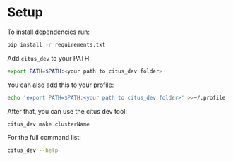 # Setup

To install dependencies run:

```bash
pip install -r requirements.txt
```

Add `citus_dev` to your PATH:

```bash
export PATH=$PATH:<your path to citus_dev folder>
```

You can also add this to your profile:

```bash
echo 'export PATH=$PATH:<your path to citus_dev folder>' >>~/.profile
```

After that, you can use the citus dev tool:

```bash
citus_dev make clusterName
```

For the full command list:

```bash
citus_dev --help
```
